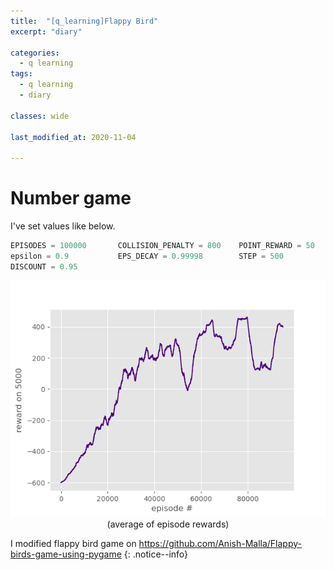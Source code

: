 ```yaml
---
title:  "[q_learning]Flappy Bird"
excerpt: "diary"

categories:
  - q learning
tags:
  - q learning
  - diary

classes: wide

last_modified_at: 2020-11-04
 
---
```


# Number game

I've set values like below.


``` python
EPISODES = 100000       COLLISION_PENALTY = 800    POINT_REWARD = 50      ALIVE_REWARD = 1
epsilon = 0.9           EPS_DECAY = 0.99998        STEP = 500             LEARNING_RATE = 0.3
DISCOUNT = 0.95         
```

<center> <img src="/assets/images/q_learning/Figure_2.png"> </center>
<center>(average of episode rewards)</center>


I modified flappy bird game on https://github.com/Anish-Malla/Flappy-birds-game-using-pygame
{: .notice--info}